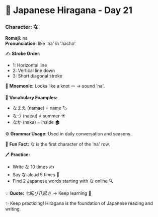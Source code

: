# 📖 Japanese Hiragana - Day 21

### Character: な  
**Romaji:** na  
**Pronunciation:** like 'na' in 'nacho'  

✍️ **Stroke Order:**  
- 1: Horizontal line
- 2: Vertical line down
- 3: Short diagonal stroke

📝 **Mnemonic:** Looks like a knot 🪢 → sound 'na'.  

📌 **Vocabulary Examples:**  
- なまえ (namae) = name 🏷️
- なつ (natsu) = summer ☀️
- なか (naka) = inside 🏠

⚙️ **Grammar Usage:** Used in daily conversation and seasons.  

🎉 **Fun Fact:** な is the first character of the 'na' row.  

🖊️ **Practice:**  
- Write な 10 times ✍️
- Say な aloud 5 times 🎤
- Find 2 Japanese words starting with な online 🔍

💡 **Quote:** 七転び八起き → Keep learning 💪  

✨ Keep practicing! Hiragana is the foundation of Japanese reading and writing.
